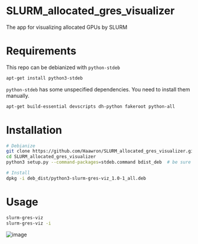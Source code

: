 # SLURM_allocated_gres_visualizer
The app for visualizing allocated GPUs by SLURM

# Requirements
This repo can be debianized with `python-stdeb`
```bash
apt-get install python3-stdeb
```
`python-stdeb` has some unspecified dependencies. You need to install them manually.
```bash
apt-get build-essential devscripts dh-python fakeroot python-all
```

# Installation
```bash
# Debianize
git clone https://github.com/Haawron/SLURM_allocated_gres_visualizer.git
cd SLURM_allocated_gres_visualizer
python3 setup.py --command-packages=stdeb.command bdist_deb  # be sure to be without conda

# Install
dpkg -i deb_dist/python3-slurm-gres-viz_1.0-1_all.deb
```

# Usage
```bash
slurm-gres-viz
slurm-gres-viz -i
```

![image](https://user-images.githubusercontent.com/25451196/136583132-108034a7-5088-4e46-91d7-c2c37dfd5704.png)
